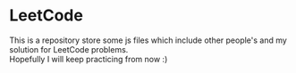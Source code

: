 # LeetCode
This is a repository store some js files which include other people's and my solution for LeetCode problems.  
Hopefully I will keep practicing from now :)  
